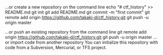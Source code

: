 …or create a new repository on the command line
echo "# ctf_history" >> README.md
git init
git add README.md
git commit -m "first commit"
git remote add origin https://github.com/takaki-d/ctf_history.git
git push -u origin master
                
…or push an existing repository from the command line
git remote add origin https://github.com/takaki-d/ctf_history.git
git push -u origin master
…or import code from another repository
You can initialize this repository with code from a Subversion, Mercurial, or TFS project.